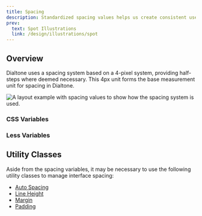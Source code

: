 ```yaml
---
title: Spacing
description: Standardized spacing values helps us create consistent user interfaces (UIs). This consistency makes it easier for customers to scan, browse, and utilize our UIs as we're setting visual rhythmns and expectations that customres can rely upon.
prev:
  text: Spot Illustrations
  link: /design/illustrations/spot
---
```


## Overview
Dialtone uses a spacing system based on a 4-pixel system, providing half-steps where deemed necessary. This 4px unit forms the base measurement unit for spacing in Dialtone.

<div class="d-ta-center">
  <img :src="$withBase('/assets/images/spacing-example.png')" alt="A layout example with spacing values to show how the spacing system is used." class="d-w80p" />
</div>

### CSS Variables

<spacing-system-table kind="css"></spacing-system-table>

### Less Variables
<spacing-system-table kind="less"></spacing-system-table>

## Utility Classes
Aside from the spacing variables, it may be necessary to use the following utility classes to manage interface spacing:

- [Auto Spacing](../../utilities/spacing/auto-spacing)
- [Line Height](../../utilities/typography/line-height)
- [Margin](../../utilities/spacing/margin)
- [Padding](../../utilities/spacing/padding)
